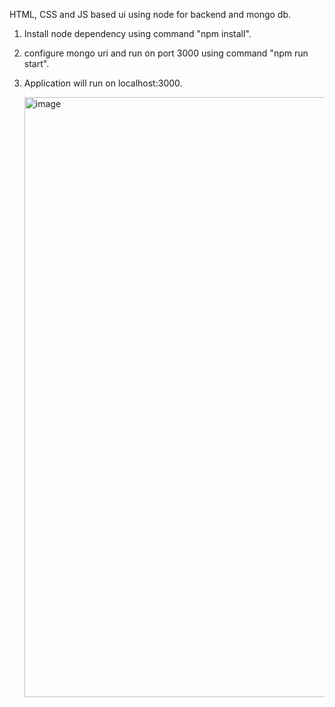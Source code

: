 HTML, CSS and JS based ui using node for backend and mongo db.

1. Install node dependency using command "npm install".
2. configure mongo uri and run on port 3000 using command "npm run start".
3. Application will run on localhost:3000.

   <img width="960" alt="image" src="https://github.com/supriyayadav221/submission/assets/37809743/6fed2a26-85a4-44ed-baa8-6004799358f0">


